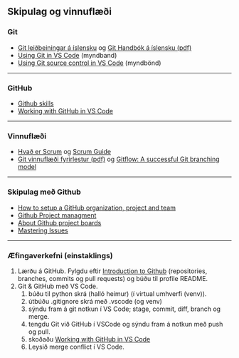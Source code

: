 ## Skipulag og vinnuflæði

### Git 

- [Git leiðbeiningar á íslensku](https://github.com/gaui/git) og [Git Handbók á íslensku (pdf)](https://github.com/GunnarThorunnarson/VEFTHROUN/blob/master/gogn/Git_Handbok_islensk.pdf)
- [Using Git in VS Code](https://code.visualstudio.com/docs/introvideos/versioncontrol) (myndband)
- [Using Git source control in VS Code](https://code.visualstudio.com/docs/editor/versioncontrol) (myndbönd)
<!-- - [Sourcetree](https://www.sourcetreeapp.com/) Git GUI -->


---

### GitHub

- [Github skills](https://skills.github.com/)
- ​[Working with GitHub in VS Code](https://code.visualstudio.com/docs/editor/github)
<!-- - [Github Desktop](https://desktop.github.com/) -->
  
---

### Vinnuflæði
- [Hvað er Scrum](https://www.scrum.org/resources/what-is-scrum) og [Scrum Guide](https://www.scrumguides.org/scrum-guide.html)
- [Git vinnuflæði fyrirlestur (pdf)](https://github.com/GunnarThorunnarson/VEFTHROUN/blob/master/gogn/Git_fyrirlestur.pdf) og [Gitflow: A successful Git branching model](https://nvie.com/posts/a-successful-git-branching-model/)


<!--
![Skýringarmynd af Gitflow](https://github.com/GunnarThorunnarson/VEFTHROUN/blob/master/myndir/Gitflow.svg)

Þessi mynd sýnir virkni Gitflow. Eitt `main` branch heldur utan um stable útgáfu appsins hverju sinni. `develop` branch-ið er uppfært þegar eiginleikar (`feature` eða `bugfix`) eru tilbúin. `feature` branch verða búin til þegar einhver vill prófa að bæta einhverju nýju við og ef það virkar vel verður það merge-að `develop` branchinu. Þegar tími er til kominn eru búin til `release` sem eru sameinuð við `master` branch-ið.
-->

---

### Skipulag með Github

- [How to setup a GitHub organization, project and team](https://github.com/collab-uniba/socialcde4eclipse/wiki/How-to-setup-a-GitHub-organization,-project-and-team)
- [Github Project managment](https://github.com/features/project-management/)
- [About Github project boards](https://docs.github.com/en/free-pro-team@latest/github/managing-your-work-on-github/about-project-boards#templates-for-project-boards)
- [Mastering Issues](https://guides.github.com/features/issues/#filtering)

---

### Æfingaverkefni (einstaklings)


1. Lærðu á GitHub. Fylgdu eftir [Introduction to Github](https://github.com/skills/introduction-to-github) (repositories, branches, commits og pull requests) og búðu til profile README.
1. Git & GitHub með VS Code.
   1. búðu til python skrá (halló heimur) (í virtual umhverfi (venv)).
   1. útbúðu .gitignore skrá með .vscode (og venv)
   1. sýndu fram á  git notkun í VS Code; stage, commit, diff, branch og merge.
   1. tengdu Git við GitHub í VSCode og sýndu fram á notkun með push og pull. 
   1. skoðaðu [Working with GitHub in VS Code](https://code.visualstudio.com/docs/editor/github)
   1. Leysið merge conflict í VS Code. 

<!-- GiLens, Git History -->

